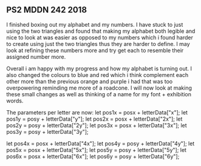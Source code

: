 ## PS2 MDDN 242 2018

I finished boxing out my alphabet and my numbers. I have stuck to just using the two triangles and found that making my alphabet both legible and nice to look at was easier as opposed to my numbers which i found harder to create using just the two triangles thus they are harder to define. I may look at refining these numbers more and try get each to resemble their assigned number more. 

Overall i am happy with my progress and how my alphabet is turning out. I also changed the colours to blue and red which i think complement each other more than the previous orange and purple i had that was too overpowering reminding me more of a roadcone. I will now look at making these small changes as well as thinking of a name for my font + exhibition words.

The parameters per letter are now:
  let pos1x = posx + letterData["x"];
  let pos1y = posy + letterData["y"];
  let pos2x = posx + letterData["2x"];
  let pos2y = posy + letterData["2y"];
  let pos3x = posx + letterData["3x"];
  let pos3y = posy + letterData["3y"];
    
  let pos4x = posx + letterData["4x"];
  let pos4y = posy + letterData["4y"];
  let pos5x = posx + letterData["5x"];
  let pos5y = posy + letterData["5y"];
  let pos6x = posx + letterData["6x"];
  let pos6y = posy + letterData["6y"];
<!--   * `size` : radius of the second circle
  * `offsetx` : x offset of the second circle relative to the first one
  * `offsety` : y offset of the second circle relative to the first one -->


